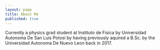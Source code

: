 ```yaml
---
layout: page
title: About Me
published: true
---
```

Currently a physics grad student at Instituto de Fisica by Universidad Autonoma De San Luis Potosi by having previously aquired a B.Sc. by the Universidad Autonoma De Nuevo Leon back in 2017.


